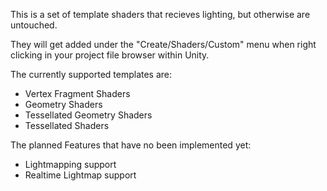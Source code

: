 This is a set of template shaders that recieves lighting, but otherwise are untouched. 

They will get added under the "Create/Shaders/Custom" menu when right clicking in your project file browser within Unity.

The currently supported templates are:
- Vertex Fragment Shaders
- Geometry Shaders
- Tessellated Geometry Shaders
- Tessellated Shaders

The planned Features that have no been implemented yet:
- Lightmapping support
- Realtime Lightmap support

